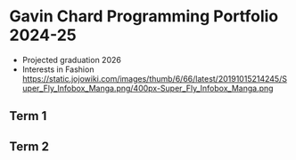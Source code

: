# Gavin Chard Programming Portfolio 2024-25
* Projected graduation 2026
* Interests in Fashion
https://static.jojowiki.com/images/thumb/6/66/latest/20191015214245/Super_Fly_Infobox_Manga.png/400px-Super_Fly_Infobox_Manga.png

## Term 1 

## Term 2

